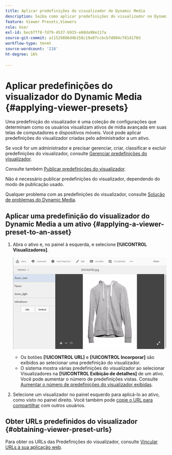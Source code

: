 ```yaml
---
title: Aplicar predefinições do visualizador do Dynamic Media
description: Saiba como aplicar predefinições do visualizador no Dynamic Media.
feature: Viewer Presets,Viewers
role: User
exl-id: bec6fff8-fd79-4537-b915-e68da98e117a
source-git-commit: a11529886d4b158c19a97ccbcb7d004cf814178d
workflow-type: tm+mt
source-wordcount: '218'
ht-degree: 16%

---
```


# Aplicar predefinições do visualizador do Dynamic Media {#applying-viewer-presets}

Uma predefinição do visualizador é uma coleção de configurações que determinam como os usuários visualizam ativos de mídia avançada em suas telas de computadores e dispositivos móveis. Você pode aplicar predefinições do visualizador criadas pelo administrador a um ativo.

Se você for um administrador e precisar gerenciar, criar, classificar e excluir predefinições do visualizador, consulte [Gerenciar predefinições do visualizador](managing-viewer-presets.md).

Consulte também [Publicar predefinições do visualizador](managing-viewer-presets.md#publishing-viewer-presets).

Não é necessário publicar predefinições do visualizador, dependendo do modo de publicação usado.

Qualquer problema com as predefinições do visualizador, consulte [Solução de problemas do Dynamic Media](troubleshoot-dm.md#viewers).

## Aplicar uma predefinição do visualizador do Dynamic Media a um ativo {#applying-a-viewer-preset-to-an-asset}

1. Abra o ativo e, no painel à esquerda, e selecione **[!UICONTROL Visualizadores]**.

   ![chlimage_1-104](assets/chlimage_1-104.png)

   * Os botões **[!UICONTROL URL]** e **[!UICONTROL Incorporar]** são exibidos ao selecionar uma predefinição do visualizador.
   * O sistema mostra várias predefinições do visualizador ao selecionar Visualizadores na **[!UICONTROL Exibição de detalhes]** de um ativo. Você pode aumentar o número de predefinições vistas. Consulte [Aumentar o número de predefinições do visualizador exibidas](managing-viewer-presets.md).

1. Selecione um visualizador no painel esquerdo para aplicá-lo ao ativo, como visto no painel direito. Você também pode [copie o URL para compartilhar](linking-urls-to-yourwebapplication.md) com outros usuários.

## Obter URLs predefinidos do visualizador {#obtaining-viewer-preset-urls}

Para obter os URLs das Predefinições do visualizador, consulte [Vincular URLs à sua aplicação web](linking-urls-to-yourwebapplication.md).
